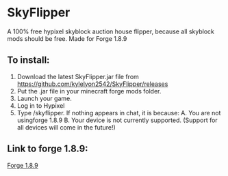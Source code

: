 # SkyFlipper
A 100% free hypixel skyblock auction house flipper, because all skyblock mods should be free. Made for Forge 1.8.9

## To install:
1. Download the latest SkyFlipper.jar file from https://github.com/kylelyon2542/SkyFlipper/releases
2. Put the .jar file in your minecraft forge mods folder.
3. Launch your game.
4. Log in to Hypixel
5. Type /skyflipper. If nothing appears in chat, it is because:
      A. You are not usingforge 1.8.9
      B. Your device is not currently supported. (Support for all devices will come in the future!)

## Link to forge 1.8.9:
[Forge 1.8.9](https://files.minecraftforge.net/net/minecraftforge/forge/index_1.8.9.html)

